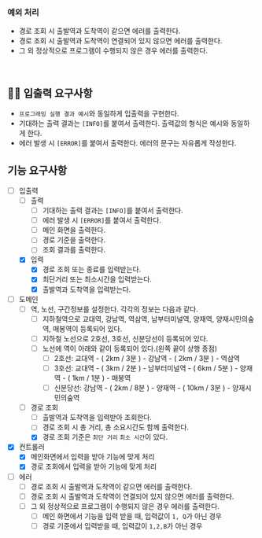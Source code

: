 ### 예외 처리

- 경로 조회 시 출발역과 도착역이 같으면 에러를 출력한다.
- 경로 조회 시 출발역과 도착역이 연결되어 있지 않으면 에러를 출력한다.
- 그 외 정상적으로 프로그램이 수행되지 않은 경우 에러를 출력한다.

<br>

## ✍🏻 입출력 요구사항

- `프로그래밍 실행 결과 예시`와 동일하게 입출력을 구현한다.
- 기대하는 출력 결과는 `[INFO]`를 붙여서 출력한다. 출력값의 형식은 예시와 동일하게 한다.
- 에러 발생 시 `[ERROR]`를 붙여서 출력한다. 에러의 문구는 자유롭게 작성한다.

## 기능 요구사항

- [ ] 입출력
    - [ ] 출력
        - [ ] 기대하는 출력 결과는 `[INFO]`를 붙여서 출력한다.
        - [ ] 에러 발생 시 `[ERROR]`를 붙여서 출력한다.
        - [ ] 메인 화면을 출력한다.
        - [ ] 경로 기준을 출력한다.
        - [ ] 조회 결과를 출력한다.
    - [x] 입력
        - [x] 경로 조회 또는 종료를 입력받는다.
        - [x] 최단거리 또는 최소시간을 입력받는다.
        - [x] 출발역과 도착역을 입력받는다.

- [ ] 도메인
    - [ ] 역, 노선, 구간정보를 설정한다. 각각의 정보는 다음과 같다.
        - [ ] 지하철역으로 교대역, 강남역, 역삼역, 남부터미널역, 양재역, 양재시민의숲역, 매봉역이 등록되어 있다.
        - [ ] 지하철 노선으로 2호선, 3호선, 신분당선이 등록되어 있다.
        - [ ] 노선에 역이 아래와 같이 등록되어 있다.(왼쪽 끝이 상행 종점)
            - [ ] 2호선: 교대역 - ( 2km / 3분 ) - 강남역 - ( 2km / 3분 ) - 역삼역
            - [ ] 3호선: 교대역 - ( 3km / 2분 ) - 남부터미널역 - ( 6km / 5분 ) - 양재역 - ( 1km / 1분 ) - 매봉역
            - [ ] 신분당선: 강남역 - ( 2km / 8분 ) - 양재역 - ( 10km / 3분 ) - 양재시민의숲역
    - [ ] 경로 조회
        - [ ] 출발역과 도착역을 입력받아 조회한다.
        - [ ] 경로 조회 시 총 거리, 총 소요시간도 함께 출력한다.
        - [x] 경로 조회 기준은 `최단 거리` `최소 시간`이 있다.

- [x] 컨트롤러
    - [x] 메인화면에서 입력을 받아 기능에 맞게 처리
    - [x] 경로 조회에서 입력을 받아 기능에 맞게 처리

- [ ] 에러
    - [ ] 경로 조회 시 출발역과 도착역이 같으면 에러를 출력한다.
    - [ ] 경로 조회 시 출발역과 도착역이 연결되어 있지 않으면 에러를 출력한다.
    - [ ] 그 외 정상적으로 프로그램이 수행되지 않은 경우 에러를 출력한다.
        - [ ] 메인 화면에서 기능을 입력 받을 때, 입력값이 `1, Q`가 아닌 경우
        - [ ] 경로 기준에서 입력받을 때, 입력값이 `1,2,B`가 아닌 경우